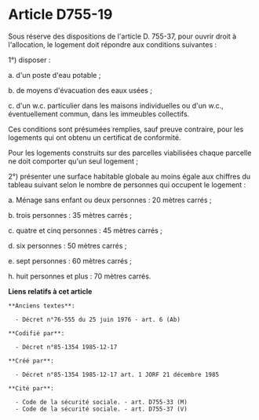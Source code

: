 # Article D755-19

Sous réserve des dispositions de l'article D. 755-37, pour ouvrir droit à l'allocation, le logement doit répondre aux
conditions suivantes : 

1°) disposer : 

a. d'un poste d'eau potable ; 

b. de moyens d'évacuation des eaux usées ; 

c. d'un w.c. particulier dans les maisons individuelles ou d'un w.c., éventuellement commun, dans les immeubles collectifs. 

Ces conditions sont présumées remplies, sauf preuve contraire, pour les logements qui ont obtenu un certificat de
conformité. 

Pour les logements construits sur des parcelles viabilisées chaque parcelle ne doit comporter qu'un seul logement ; 

2°) présenter une surface habitable globale au moins égale aux chiffres du tableau suivant selon le nombre de personnes qui
occupent le logement : 

a. Ménage sans enfant ou deux personnes : 20 mètres carrés ; 

b. trois personnes : 35 mètres carrés ; 

c. quatre et cinq personnes : 45 mètres carrés ; 

d. six personnes : 50 mètres carrés ; 

e. sept personnes : 60 mètres carrés ; 

h. huit personnes et plus : 70 mètres carrés.

**Liens relatifs à cet article**

	**Anciens textes**:

	  - Décret n°76-555 du 25 juin 1976 - art. 6 (Ab)

	**Codifié par**:

	  - Décret n°85-1354 1985-12-17

	**Créé par**:

	  - Décret n°85-1354 1985-12-17 art. 1 JORF 21 décembre 1985

	**Cité par**:

	  - Code de la sécurité sociale. - art. D755-33 (M)
	  - Code de la sécurité sociale. - art. D755-37 (V)
